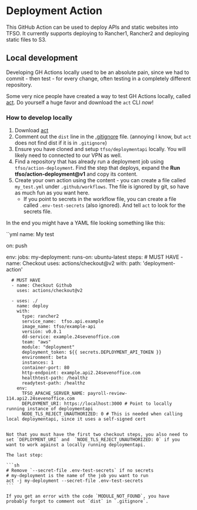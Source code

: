 # Deployment Action

This GitHub Action can be used to deploy APIs and static websites into TFSO. It currently supports deploying to Rancher1, Rancher2 and deploying static files to S3.

## Local development

Developing GH Actions locally used to be an absolute pain, since we had to commit - then test - for every change, often testing in a completely different repository.

Some very nice people have created a way to test GH Actions locally, called [act](https://github.com/nektos/act). Do yourself a huge favor and download the `act` CLI _now_!

### How to develop locally

1. Download [act](https://github.com/nektos/act)
2. Comment out the `dist` line in the [.gitignore](./.gitignore) file. (annoying I know, but `act` does not find dist if it is in `.gitignore`)
3. Ensure you have cloned and setup `tfso/deploymentapi` locally. You will likely need to connected to our VPN as well.
4. Find a repository that has already run a deployment job using `tfso/action-deployment`. Find the step that deploys, expand the **Run tfso/action-deployment@v1** and copy its content.
5. Create your own action using the content - you can create a file called `my_test.yml` under `.github/workflows`. The file is ignored by git, so have as much fun as you want here.
    - If you point to secrets in the workflow file, you can create a file called `.env-test-secrets` (also ignored). And tell `act` to look for the secrets file.

In the end you might have a YAML file looking something like this:

``yml
name: My test

on: push

env:
jobs:
  my-deployment:
    runs-on: ubuntu-latest
    steps:
      # MUST HAVE
      - name: Checkout
        uses: actions/checkout@v2
        with:
          path: 'deployment-action'

      # MUST HAVE
      - name: Checkout Github
        uses: actions/checkout@v2
        
      - uses: ./
        name: deploy
        with:
          type: rancher2
          service_name:  tfso.api.example
          image_name: tfso/example-api
          version: v0.0.1
          dd-service: example.24sevenoffice.com
          team: "aws"
          module: "deployment"
          deployment_token: ${{ secrets.DEPLOYMENT_API_TOKEN }}
          environment: beta
          instances: 1
          container-port: 80
          http-endpoint: example.api2.24sevenoffice.com
          healthtest-path: /healthz
          readytest-path: /healthz
        env:
          TFSO_APACHE_SERVER_NAME: payroll-review-114.api2.24sevenoffice.com
          DEPLOYMENT_URI: https://localhost:3000 # Point to locally running instance of deploymentapi
          NODE_TLS_REJECT_UNAUTHORIZED: 0 # This is needed when calling local deploymentapi, since it uses a self-signed cert
````

Not that you must have the first two checkout steps, you also need to set `DEPLOYMENT_URI` and  `NODE_TLS_REJECT_UNAUTHORIZED: 0` if you want to work against a locally running deploymentapi.

The last step:

```sh
# Remove `--secret-file .env-test-secrets` if no secrets
# my-deployment is the name of the job you want to run
act -j my-deployment --secret-file .env-test-secrets
```

If you get an error with the code `MODULE_NOT_FOUND`, you have probably forgot to comment out `dist` in `.gitignore`.